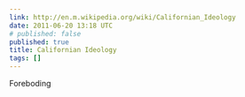 ```yaml
---
link: http://en.m.wikipedia.org/wiki/Californian_Ideology
date: 2011-06-20 13:18 UTC
# published: false
published: true
title: Californian Ideology
tags: []
---
```


Foreboding
